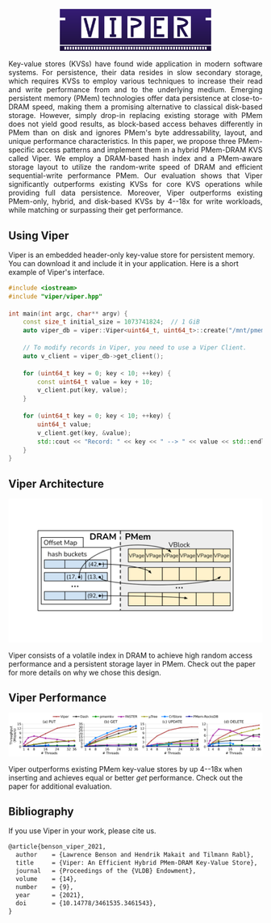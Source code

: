 <p align="center">
  <img src="assets/images/viper-logo.png" alt="Viper Logo" width="300"/>
</p>

<p align="justify">
Key-value stores (KVSs) have found wide application in modern software systems. For persistence, their data resides in slow secondary storage, which requires KVSs to employ various techniques to increase their read and write performance from and to the underlying medium. Emerging persistent memory (PMem) technologies offer data persistence at close-to-DRAM speed, making them a promising alternative to classical disk-based storage. However, simply drop-in replacing existing storage with PMem does not yield good results, as block-based access behaves differently in PMem than on disk and ignores PMem's byte addressability, layout, and unique performance characteristics. In this paper, we propose three PMem-specific access patterns and implement them in a hybrid PMem-DRAM KVS called Viper. We employ a DRAM-based hash index and a PMem-aware storage layout to utilize the random-write speed of DRAM and efficient sequential-write performance PMem. Our evaluation shows that Viper significantly outperforms existing KVSs for core KVS operations while providing full data persistence. Moreover, Viper outperforms existing PMem-only, hybrid, and disk-based KVSs by 4--18x for write workloads, while matching or surpassing their get performance.
</p>


## Using Viper
Viper is an embedded header-only key-value store for persistent memory.
You can download it and include it in your application.
Here is a short example of Viper's interface.

```cpp
#include <iostream>
#include "viper/viper.hpp"

int main(int argc, char** argv) {
    const size_t initial_size = 1073741824;  // 1 GiB
    auto viper_db = viper::Viper<uint64_t, uint64_t>::create("/mnt/pmem2/viper", initial_size);

    // To modify records in Viper, you need to use a Viper Client.
    auto v_client = viper_db->get_client();

    for (uint64_t key = 0; key < 10; ++key) {
        const uint64_t value = key + 10;
        v_client.put(key, value);
    }

    for (uint64_t key = 0; key < 10; ++key) {
        uint64_t value;
        v_client.get(key, &value);
        std::cout << "Record: " << key << " --> " << value << std::endl;
    }
}
```

## Viper Architecture

<img src="assets/images/viper-arch.svg" id="arch-svg" alt="Viper Architecture">

Viper consists of a volatile index in DRAM to achieve high random access performance and a persistent storage layer in PMem.
Check out the paper for more details on why we chose this design.

## Viper Performance

<a href="assets/images/all_ops.svg" target="_blank">
  <img alt="Viper Performance" src="assets/images/all_ops.svg">
<a/>

Viper outperforms existing PMem key-value stores by up 4--18x when inserting and achieves equal or better *get* performance.
Check out the paper for additional evaluation.


## Bibliography

If you use Viper in your work, please cite us.
```
@article{benson_viper_2021,
  author    = {Lawrence Benson and Hendrik Makait and Tilmann Rabl},
  title     = {Viper: An Efficient Hybrid PMem-DRAM Key-Value Store},
  journal   = {Proceedings of the {VLDB} Endowment},
  volume    = {14},
  number    = {9},
  year      = {2021},
  doi       = {10.14778/3461535.3461543},
}
```
